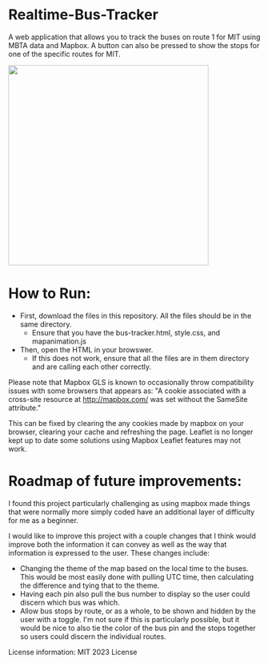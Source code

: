 # Realtime-Bus-Tracker
A web application that allows you to track the buses on route 1 for MIT using MBTA data and Mapbox. A button can also be pressed to show the stops for one of the specific routes for MIT.

<img src="BusTracker.gif" width='400'/>

# How to Run: 
* First, download the files in this repository. All the files should be in the same directory.
  * Ensure that you have the bus-tracker.html, style.css, and mapanimation.js
* Then, open the HTML in your browswer. 
  * If this does not work, ensure that all the files are in them directory and are calling each other correctly.

Please note that Mapbox GLS is known to occasionally throw compatibility issues with some browsers that appears as:
"A cookie associated with a cross-site resource at http://mapbox.com/ was set without the SameSite attribute."

This can be fixed by clearing the any cookies made by mapbox on your browser, clearing your cache and refreshing the page. Leaflet is no longer kept up to date some solutions using Mapbox Leaflet features may not work.

# Roadmap of future improvements: 

I found this project particularly challenging as using mapbox made things that were normally more simply coded have an additional layer of difficulty for me as a beginner.

I would like to improve this project with a couple changes that I think would improve both the information it can convey as well as the way that information is expressed to the user. These changes include:
* Changing the theme of the map based on the local time to the buses. This would be most easily done with pulling UTC time, then calculating the difference and tying that to the theme.
* Having each pin also pull the bus number to display so the user could discern which bus was which. 
* Allow bus stops by route, or as a whole, to be shown and hidden by the user with a toggle. I'm not sure if this is particularly possible, but it would be nice to also tie the color of the bus pin and the stops together so users could discern the individual routes.

License information: MIT 2023 License

